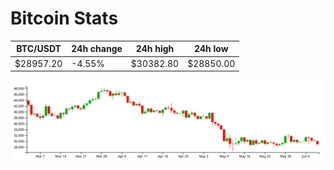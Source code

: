 # Bitcoin Stats

BTC/USDT|24h change|24h high|24h low|
|---|---|---|---|
|$28957.20|-4.55%|$30382.80|$28850.00|

<img src="./chart.svg">
